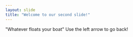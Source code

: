 ```yaml
---
layout: slide
title: "Welcome to our second slide!"
---
```

"Whatever floats your boat"
Use the left arrow to go back!
